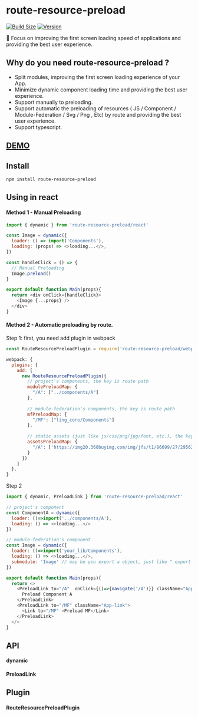 # route-resource-preload 
[![Build Size](https://img.shields.io/bundlephobia/minzip/route-resource-preload?label=bundle%20size)](https://bundlephobia.com/result?p=route-resource-preload)
[![Version](https://img.shields.io/npm/v/route-resource-preload?style=flat)](https://www.npmjs.com/package/route-resource-preload)

🚀 Focus on improving the first screen loading speed of applications and providing the best user experience. 

## Why do you need route-resource-preload ?
- Split modules, improving the first screen loading experience of your App. 
- Minimize dynamic component loading time and providing the best user experience.
- Support manually to preloading.
- Support automatic the preloading of resources ( JS / Component / Module-Federation / Svg / Png , Etc) by route and providing the best user experience.
- Support typescript.

## [DEMO](https://route-resource-preload.netlify.app/)

## Install
```shell
npm install route-resource-preload
```

## Using in react
#### Method 1 - Manual Preloading
```js
import { dynamic } from 'route-resource-preload/react'

const Image = dynamic({
  loader: () => import('Components'),
  loading: (props) => <>loading...</>,
})

const handleClick = () => {
  // Manual Preloading
  Image.preload()
}

export default function Main(props){
  return <div onClick={handleClick}>
    <Image {...props} />
  </div>
}
```

#### Method 2 - Automatic preloading by route.
Step 1: first, you need add plugin in webpack
```js
const RouteResourcePreloadPlugin = require('route-resource-preload/webpack-plugin')

webpack: {
  plugins: {
    add: [
      new RouteResourcePreloadPlugin({
        // project's components, the key is route path
        modulePreloadMap: {
          "/A": ["../components/A"]
        },
        
        // module-federation's components, the key is route path
        mfPreloadMap: {
          "/MF": ["ling_core/Components"]
        },
        
        // static assets (just like js/css/png/jpg/font, etc.), the key is route path
        assetsPreloadMap: {
          "/A": ['https://img20.360buyimg.com/img/jfs/t1/86699/27/29562/39551/62bec631E155c7e41/55d63c89279226f0.png']
        }
      })
    ]
  },
}
```

Step 2
```js
import { dynamic, PreloadLink } from 'route-resource-preload/react'

// project's component
const ComponentA = dynamic({
  loader: ()=>import('../components/A'),
  loading: () => <>loading...</>
})

// module-federation's component
const Image = dynamic({
  loader: ()=>import('your_lib/Components'),
  loading: () => <>loading...</>,
  submodule: 'Image' // may be you export a object, just like " export { Image, ...Others } " in js.
})

export default function Main(props){
  return <>
    <PreloadLink to="/A"  onClick={()=>{navigate('/A')}} className="App-link">
      Preload Component A
    </PreloadLink>
    <PreloadLink to="/MF" className="App-link">
      <Link to="/MF" >Preload MF</Link>
    </PreloadLink>
  </>
}
```

## API

#### dynamic

#### PreloadLink


## Plugin

#### RouteResourcePreloadPlugin

